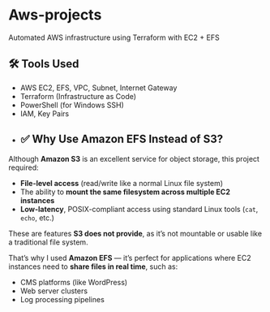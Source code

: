 # Aws-projects
Automated AWS infrastructure using Terraform with EC2 + EFS
## 🛠️ Tools Used

- AWS EC2, EFS, VPC, Subnet, Internet Gateway
- Terraform (Infrastructure as Code)
- PowerShell (for Windows SSH)
- IAM, Key Pairs
- ## ✅ Why Use Amazon EFS Instead of S3?

Although **Amazon S3** is an excellent service for object storage, this project required:

- **File-level access** (read/write like a normal Linux file system)
- The ability to **mount the same filesystem across multiple EC2 instances**
- **Low-latency**, POSIX-compliant access using standard Linux tools (`cat`, `echo`, etc.)

These are features **S3 does not provide**, as it’s not mountable or usable like a traditional file system.

That’s why I used **Amazon EFS** — it’s perfect for applications where EC2 instances need to **share files in real time**, such as:
- CMS platforms (like WordPress)
- Web server clusters
- Log processing pipelines
